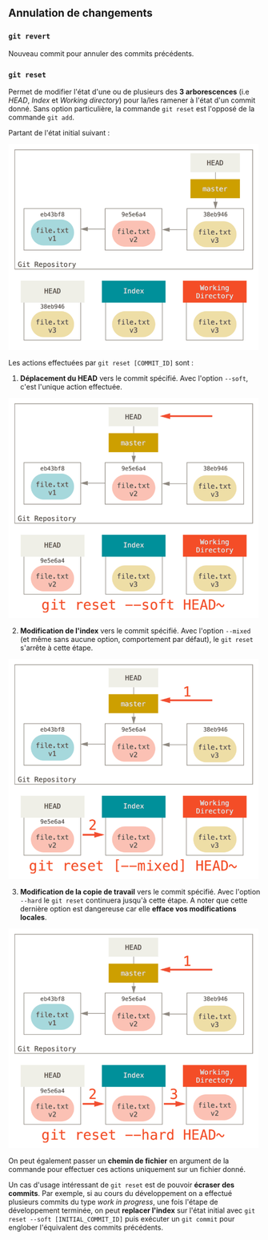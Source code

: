 ## Annulation de changements

### `git revert`

Nouveau commit pour annuler des commits précédents.

### `git reset`

Permet de modifier l'état d'une ou de plusieurs des **3 arborescences** (i.e *HEAD*, *Index* et *Working directory*) pour la/les ramener à l'état d'un commit donné. Sans option particulière, la commande `git reset` est l'opposé de la commande `git add`.

Partant de l'état initial suivant :

<img src="https://github.com/sgrasland/documentation/blob/main/git/resources/git-reset-init.png" alt="Etat initial du repository" width="500"/>

Les actions effectuées par `git reset [COMMIT_ID]` sont :

1. **Déplacement du HEAD** vers le commit spécifié. Avec l'option `--soft`, c'est l'unique action effectuée.

<img src="https://github.com/sgrasland/documentation/blob/main/git/resources/git-reset-1.png" alt="git reset --soft" width="500"/>

2. **Modification de l'index** vers le commit spécifié. Avec l'option `--mixed` (et même sans aucune option, comportement par défaut), le `git reset` s'arrête à cette étape.

<img src="https://github.com/sgrasland/documentation/blob/main/git/resources/git-reset-2.png" alt="git reset --mixed" width="500"/>

3. **Modification de la copie de travail** vers le commit spécifié. Avec l'option `--hard` le `git reset` continuera jusqu'à cette étape. A noter que cette dernière option est dangereuse car elle **efface vos modifications locales**.

<img src="https://github.com/sgrasland/documentation/blob/main/git/resources/git-reset-3.png" alt="git reset --mixed" width="500"/>

On peut également passer un **chemin de fichier** en argument de la commande pour effectuer ces actions uniquement sur un fichier donné.

Un cas d'usage intéressant de `git reset` est de pouvoir **écraser des commits**. Par exemple, si au cours du développement on a effectué plusieurs commits du type *work in progress*, une fois l'étape de développement terminée, on peut **replacer l'index** sur l'état initial avec `git reset --soft [INITIAL_COMMIT_ID]` puis exécuter un `git commit` pour englober l'équivalent des commits précédents.
